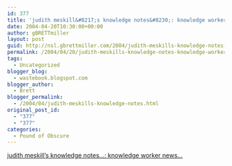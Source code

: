 ```yaml
---
id: 377
title: 'judith meskill&#8217;s knowledge notes&#8230;: knowledge worker news&#8230;'
date: 2004-04-20T10:30:00+00:00
author: gBRETTmiller
layout: post
guid: http://nsl.gbrettmiller.com/2004/judith-meskills-knowledge-notes-knowledge-worker-news
permalink: /2004/04/20/judith-meskills-knowledge-notes-knowledge-worker-news/
tags:
  - Uncategorized
blogger_blog:
  - wastebook.blogspot.com
blogger_author:
  - Brett
blogger_permalink:
  - /2004/04/judith-meskills-knowledge-notes.html
original_post_id:
  - "377"
  - "377"
categories:
  - Pound of Obscure
---
```

[judith meskill&#8217;s knowledge notes&#8230;: knowledge worker news&#8230;](http://www.meskill.net/archives/000615.html)